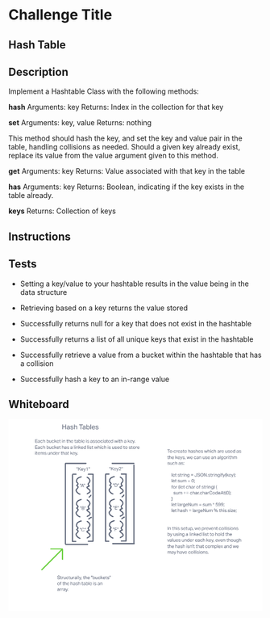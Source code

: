 # Challenge Title
## Hash Table

## Description
Implement a Hashtable Class with the following methods:

**hash**
Arguments: key
Returns: Index in the collection for that key

**set**
Arguments: key, value
Returns: nothing

This method should hash the key, and set the key and value pair in the table, handling collisions as needed.
Should a given key already exist, replace its value from the value argument given to this method.

**get**
Arguments: key
Returns: Value associated with that key in the table

**has**
Arguments: key
Returns: Boolean, indicating if the key exists in the table already.

**keys**
Returns: Collection of keys



## Instructions

## Tests

- Setting a key/value to your hashtable results in the value being in the data structure

- Retrieving based on a key returns the value stored

- Successfully returns null for a key that does not exist in the hashtable

- Successfully returns a list of all unique keys that exist in the hashtable

- Successfully retrieve a value from a bucket within the hashtable that has a 
collision

- Successfully hash a key to an in-range value


## Whiteboard
![a whiteboard of a hash table](./whiteboard.png)